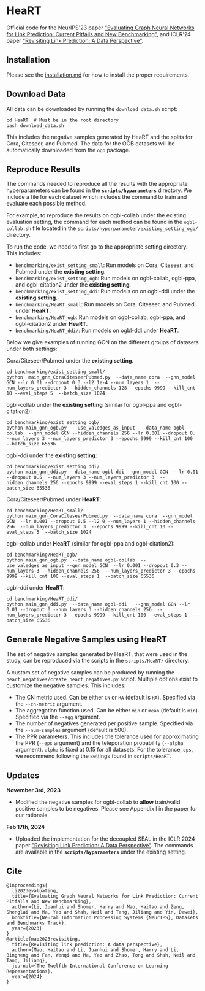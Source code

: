 # HeaRT

Official code for the NeurIPS'23 paper ["Evaluating Graph Neural Networks for Link Prediction: Current Pitfalls and New Benchmarking"](https://arxiv.org/pdf/2306.10453.pdf), and ICLR'24 paper ["Revisiting Link Prediction: A Data Perspective"](https://arxiv.org/pdf/2310.00793.pdf).


## Installation

Please see the [installation.md](./installation.md) for how to install the proper requirements. 


## Download Data

All data can be downloaded by running the `download_data.sh` script:
```
cd HeaRT  # Must be in the root directory
bash download_data.sh
``` 
This includes the negative samples generated by HeaRT and the splits for Cora, Citeseer, and Pubmed. The data for the OGB datasets will be automatically downloaded from the `ogb` package.

## Reproduce Results

The commands needed to reproduce all the results with the appropriate hyperparameters can be found in the **`scripts/hyparameters`** directory. We include a file for each dataset which includes the command to train and evaluate each possible method.

For example, to reproduce the results on ogbl-collab under the existing evaluation setting, the command for each method can be found in the `ogbl-collab.sh` file located in the `scripts/hyperparameter/existing_setting_ogb/` directory. 

To run the code, we need to first go to the appropriate setting directory. This includes:
- `benchmarking/exist_setting_small`: Run models on Cora, Citeseer, and Pubmed under the **existing setting**.
- `benchmarking/exist_setting_ogb`: Run models on ogbl-collab, ogbl-ppa, and ogbl-citation2 under the **existing setting**.
- `benchmarking/exist_setting_ddi`: Run models on on ogbl-ddi under the **existing setting**.
- `benchmarking/HeaRT_small`: Run models on Cora, Citeseer, and Pubmed under **HeaRT**.
- `benchmarking/HeaRT_ogb`: Run models on ogbl-collab, ogbl-ppa, and ogbl-citation2 under **HeaRT**.
- `benchmarking/HeaRT_ddi/`: Run models on ogbl-ddi under **HeaRT**.

Below we give examples of running GCN on the different groups of datasets under both settings:

Cora/Citeseer/Pubmed under the **existing setting**.
```
cd benchmarking/exist_setting_small/
python  main_gnn_CoraCiteseerPubmed.py  --data_name cora  --gnn_model GCN --lr 0.01 --dropout 0.3 --l2 1e-4 --num_layers 1  --num_layers_predictor 3 --hidden_channels 128 --epochs 9999 --kill_cnt 10 --eval_steps 5  --batch_size 1024
```

ogbl-collab under the **existing setting** (similar for ogbl-ppa and ogbl-citation2):
```
cd benchmarking/exist_setting_ogb/
python main_gnn_ogb.py  --use_valedges_as_input  --data_name ogbl-collab  --gnn_model GCN --hidden_channels 256 --lr 0.001 --dropout 0.  --num_layers 3 --num_layers_predictor 3 --epochs 9999 --kill_cnt 100  --batch_size 65536 
```

ogbl-ddi under the **existing setting**:
```
cd benchmarking/exist_setting_ddi/
python main_gnn_ddi.py --data_name ogbl-ddi --gnn_model GCN  --lr 0.01 --dropout 0.5  --num_layers 3 --num_layers_predictor 3  --hidden_channels 256 --epochs 9999 --eval_steps 1 --kill_cnt 100 --batch_size 65536 
```

Cora/Citeseer/Pubmed under **HeaRT**:
```
cd benchmarking/HeaRT_small/
python main_gnn_CoraCiteseerPubmed.py  --data_name cora  --gnn_model GCN  --lr 0.001 --dropout 0.5 --l2 0 --num_layers 1 --hidden_channels 256  --num_layers_predictor 3  --epochs 9999 --kill_cnt 10 --eval_steps 5  --batch_size 1024 
```

ogbl-collab under **HeaRT** (similar for ogbl-ppa and ogbl-citation2):
```
cd benchmarking/HeaRT_ogb/
python main_gnn_ogb.py  --data_name ogbl-collab  --use_valedges_as_input --gnn_model GCN  --lr 0.001 --dropout 0.3 --num_layers 3 --hidden_channels 256  --num_layers_predictor 3 --epochs 9999 --kill_cnt 100 --eval_steps 1  --batch_size 65536  
```

ogbl-ddi under **HeaRT**:
```
cd benchmarking/HeaRT_ddi/
python main_gnn_ddi.py  --data_name ogbl-ddi   --gnn_model GCN --lr 0.01 --dropout 0 --num_layers 3 --hidden_channels 256  --num_layers_predictor 3 --epochs 9999 --kill_cnt 100 --eval_steps 1  --batch_size 65536    
```



## Generate Negative Samples using HeaRT

The set of negative samples generated by HeaRT, that were used in the study, can be reproduced via the scripts in the `scripts/HeaRT/` directory. 

A custom set of negative samples can be produced by running the `heart_negatives/create_heart_negatives.py` script. Multiple options exist to customize the negative samples. This includes:
- The CN metric used. Can be either `CN` or `RA` (default is `RA`). Specified via the `--cn-metric` argument.
- The aggregation function used. Can be either `min` or `mean` (default is `min`). Specified via the `--agg` argument.
- The number of negatives generated per positive sample. Specified via the `--num-samples` argument (default is 500).
- The PPR parameters. This includes the tolerance used for approximating the PPR (`--eps` argument) and the teleporation probability (`--alpha` argument). `alpha` is fixed at 0.15 for all datasets. For the tolerance, `eps`, we recommend following the settings found in `scripts/HeaRT`.


## Updates

**November 3rd, 2023**
* Modified the negative samples for ogbl-collab to **allow** train/valid positive samples to be negatives. Please see Appendix I in the paper for our rationale. 

**Feb 17th, 2024**
* Uploaded the implementation for the decoupled SEAL in the ICLR 2024 paper ["Revisiting Link Prediction: A Data Perspective"](https://arxiv.org/pdf/2310.00793.pdf). The commands are available in the **`scripts/hyparameters`** under the existing setting.

## Cite
```
@inproceedings{
  li2023evaluating,
  title={Evaluating Graph Neural Networks for Link Prediction: Current Pitfalls and New Benchmarking},
  author={Li, Juanhui and Shomer, Harry and Mao, Haitao and Zeng, Shenglai and Ma, Yao and Shah, Neil and Tang, Jiliang and Yin, Dawei},
  booktitle={Neural Information Processing Systems {NeurIPS}, Datasets and Benchmarks Track},
  year={2023}
}
@article{mao2023revisiting,
  title={Revisiting link prediction: A data perspective},
  author={Mao, Haitao and Li, Juanhui and Shomer, Harry and Li, Bingheng and Fan, Wenqi and Ma, Yao and Zhao, Tong and Shah, Neil and Tang, Jiliang},
  journal={The Twelfth International Conference on Learning Representations},
  year={2024}
}
```
